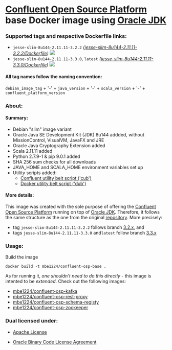 # [Confluent Open Source Platform] base Docker image using [Oracle JDK] #

### Supported tags and respective Dockerfile links: ###

* ```jesse-slim-8u144-2.11.11-3.2.2``` _\([jesse-slim-8u144-2.11.11-3.2.2/Dockerfile]\)_
[![](https://images.microbadger.com/badges/image/mbe1224/confluent-osp-base:jesse-slim-8u144-2.11.11-3.2.2.svg)](https://microbadger.com/images/mbe1224/confluent-osp-base:jesse-slim-8u144-2.11.11-3.2.2 "")
* ```jesse-slim-8u144-2.11.11-3.3.0```, ```latest``` _\([jesse-slim-8u144-2.11.11-3.3.0/Dockerfile]\)_
[![](https://images.microbadger.com/badges/image/mbe1224/confluent-osp-base:jesse-slim-8u144-2.11.11-3.3.0.svg)](https://microbadger.com/images/mbe1224/confluent-osp-base:jesse-slim-8u144-2.11.11-3.3.0 "")

#### All tag names follow the naming convention: ####

```debian_image_tag``` + '-' + ```java_version``` + '-' + ```scala_version``` + '-' + ```confluent_platform_version```

### About: ### 

#### Summary: ####

- Debian "slim" image variant
- Oracle Java SE Development Kit (JDK) 8u144 addded, without MissionControl, VisualVM, JavaFX and JRE
- Oracle Java Cryptography Extension added
- Scala 2.11.11 added
- Python 2.7.9-1 & pip 9.0.1 added
- SHA 256 sum checks for all downloads
- JAVA\_HOME and SCALA\_HOME environment variables set up
- Utility scripts added:
    - [Confluent utility belt script ('cub')]
    - [Docker utility belt script ('dub')]

#### More details: ####

This image was created with the sole purpose of offering the [Confluent Open Source Platform] running on top of [Oracle JDK].
Therefore, it follows the same structure as the one from the original [repository]. More precisely:
- tag ```jesse-slim-8u144-2.11.11-3.2.2``` follows branch [3.2.x], and 
- tags ```jesse-slim-8u144-2.11.11-3.3.0``` and```latest``` follow branch [3.3.x]

### Usage: ###

Build the image
```shell
docker build -t mbe1224/confluent-osp-base .
```

As for running it, *one shouldn't need to do this directly* - this image is intented to be *extended*. Check out the following images:

- [mbe1224/confluent-osp-kafka]
- [mbe1224/confluent-osp-rest-proxy]
- [mbe1224/confluent-osp-schema-registy]
- [mbe1224/confluent-osp-zookeeper]

### Dual licensed under: ###

* [Apache License]
* [Oracle Binary Code License Agreement]

   [Confluent Open Source Platform]: <https://www.confluent.io/product/confluent-open-source/>
   [Oracle JDK]: <http://www.oracle.com/technetwork/java/javase/downloads/index.html>
   [jesse-slim-8u144-2.11.11-3.2.2/Dockerfile]: <https://github.com/MihaiBogdanEugen/confluent-osp-base/blob/jesse-slim-8u144-2.11.11-3.2.2/Dockerfile>
   [jesse-slim-8u144-2.11.11-3.3.0/Dockerfile]: <https://github.com/MihaiBogdanEugen/confluent-osp-base/blob/jesse-slim-8u144-2.11.11-3.3.0/Dockerfile>
   [Confluent utility belt script ('cub')]: <https://raw.githubusercontent.com/confluentinc/cp-docker-images/df0091f5437113d2764cabb7433eee25fba6a4b6/debian/base/include/cub>
   [Docker utility belt script ('dub')]: <https://raw.githubusercontent.com/confluentinc/cp-docker-images/df0091f5437113d2764cabb7433eee25fba6a4b6/debian/base/include/dub>   
   [repository]: <https://github.com/confluentinc/cp-docker-images>
   [3.2.x]: <https://github.com/confluentinc/cp-docker-images/tree/3.2.x>
   [3.3.x]: <https://github.com/confluentinc/cp-docker-images/tree/3.3.x>
   [mbe1224/confluent-osp-kafka]: <https://hub.docker.com/r/mbe1224/confluent-osp-kafka/>
   [mbe1224/confluent-osp-rest-proxy]: <https://hub.docker.com/r/mbe1224/confluent-osp-kafka/>
   [mbe1224/confluent-osp-schema-registy]: <https://hub.docker.com/r/mbe1224/confluent-osp-schema-registy/>
   [mbe1224/confluent-osp-zookeeper]: <https://hub.docker.com/r/mbe1224/confluent-osp-zookeeper/>   
   [Apache License]: <https://raw.githubusercontent.com/MihaiBogdanEugen/confluent-osp-base/master/LICENSE>
   [Oracle Binary Code License Agreement]: <https://raw.githubusercontent.com/MihaiBogdanEugen/confluent-osp-base/master/Oracle_Binary_Code_License_Agreement%20for%20the%20Java%20SE%20Platform_Products_and_JavaFX>